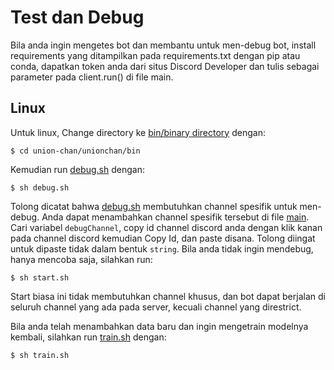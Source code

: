 # Test dan Debug

Bila anda ingin mengetes bot dan membantu untuk men-debug bot, install requirements yang ditampilkan pada requirements.txt dengan pip atau conda, dapatkan token anda dari situs Discord Developer dan tulis sebagai parameter pada client.run() di file main.

## Linux
Untuk linux, Change directory ke [bin/binary directory](unionchan/bin) dengan:
```
$ cd union-chan/unionchan/bin
```
Kemudian run [debug.sh](unionchan/bin/debug.sh) dengan:
```
$ sh debug.sh
```
Tolong dicatat bahwa [debug.sh](unionchan/bin/debug.sh) membutuhkan channel spesifik untuk men-debug. Anda dapat menambahkan channel spesifik tersebut di file [main](unionchan/main.py). Cari variabel `debugChannel`, copy id channel discord anda dengan klik kanan pada channel discord kemudian Copy Id, dan paste disana. Tolong diingat untuk dipaste tidak dalam bentuk `string`. Bila anda tidak ingin mendebug, hanya mencoba saja, silahkan run:
```
$ sh start.sh
```
Start biasa ini tidak membutuhkan channel khusus, dan bot dapat berjalan di seluruh channel yang ada pada server, kecuali channel yang direstrict.

Bila anda telah menambahkan data baru dan ingin mengetrain modelnya kembali, silahkan run [train.sh](unionchan/bin/train.sh) dengan:
```
$ sh train.sh
```